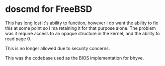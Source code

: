 # doscmd for FreeBSD

This has long lost it's ability to function, however I do want the ability to fix this at some point so I ma retaining it for that purpose alone. The problem was it require access to an opaque structure in the kernel, and the ability to read page 0.

This is no longer allowed due to security concerns.

This was the codebase used as the BIOS implementation for bhyve.
